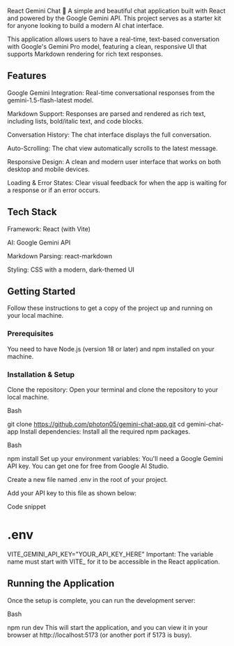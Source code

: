 React Gemini Chat 🤖
A simple and beautiful chat application built with React and powered by the Google Gemini API. This project serves as a starter kit for anyone looking to build a modern AI chat interface.

This application allows users to have a real-time, text-based conversation with Google's Gemini Pro model, featuring a clean, responsive UI that supports Markdown rendering for rich text responses.

## Features
Google Gemini Integration: Real-time conversational responses from the gemini-1.5-flash-latest model.

Markdown Support: Responses are parsed and rendered as rich text, including lists, bold/italic text, and code blocks.

Conversation History: The chat interface displays the full conversation.

Auto-Scrolling: The chat view automatically scrolls to the latest message.

Responsive Design: A clean and modern user interface that works on both desktop and mobile devices.

Loading & Error States: Clear visual feedback for when the app is waiting for a response or if an error occurs.

## Tech Stack
Framework: React (with Vite)

AI: Google Gemini API

Markdown Parsing: react-markdown

Styling: CSS with a modern, dark-themed UI

## Getting Started
Follow these instructions to get a copy of the project up and running on your local machine.

### Prerequisites
You need to have Node.js (version 18 or later) and npm installed on your machine.

### Installation & Setup
Clone the repository:
Open your terminal and clone the repository to your local machine.

Bash

git clone https://github.com/photon05/gemini-chat-app.git
cd gemini-chat-app
Install dependencies:
Install all the required npm packages.

Bash

npm install
Set up your environment variables:
You'll need a Google Gemini API key. You can get one for free from Google AI Studio.

Create a new file named .env in the root of your project.

Add your API key to this file as shown below:

Code snippet

# .env
VITE_GEMINI_API_KEY="YOUR_API_KEY_HERE"
Important: The variable name must start with VITE_ for it to be accessible in the React application.

## Running the Application
Once the setup is complete, you can run the development server:

Bash

npm run dev
This will start the application, and you can view it in your browser at http://localhost:5173 (or another port if 5173 is busy).
